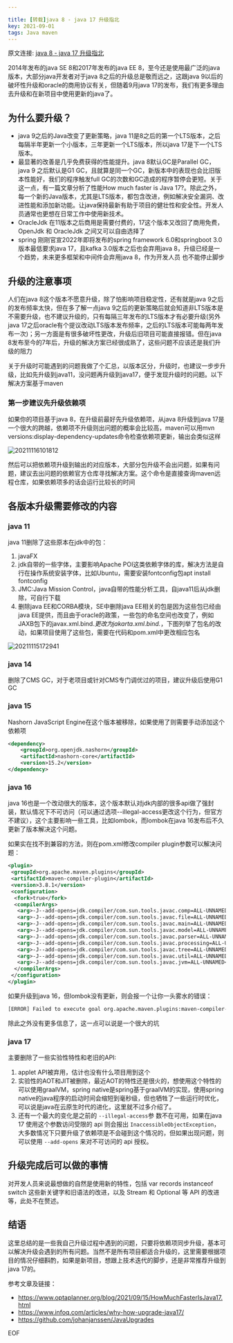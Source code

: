 ```yaml
---

title: [转载]java 8 - java 17 升级指北 
key: 2021-09-01
tags: Java maven
---
```

原文连接: [java 8 - java 17 升级指北](https://www.cnblogs.com/fulu/p/15787771.html)

2014年发布的java SE 8和2017年发布的java EE 8，至今还是使用最广泛的java版本，大部分java开发者对于java 8之后的升级总是敬而远之，这跟java 9以后的破坏性升级和oracle的商用协议有关，但随着9月java 17的发布，我们有更多理由去升级和在新项目中使用更新的java了。

<!--more-->

## 为什么要升级？

- java 9之后的Java改变了更新策略，java 11是8之后的第一个LTS版本，之后每隔半年更新一个小版本，三年更新一个LTS版本，所以java 17是下一个LTS版本。
- 最显著的改善是几乎免费获得的性能提升。java 8默认GC是Parallel GC，java 9 之后默认是G1 GC，且就算是同一个GC，新版本中的表现也会比旧版本性能好，我们的程序触发full GC的次数和GC造成的程序暂停会更短。关于这一点，有一篇文章分析了性能How much faster is Java 17?。除此之外，每一个新的Java版本，尤其是LTS版本，都包含改进，例如解决安全漏洞、改进性能和添加新功能。让java保持最新有助于项目的健壮性和安全性。开发人员通常也更想在日常工作中使用新技术。
- OracleJdk 在11版本之后商用是需要付费的，17这个版本又改回了商用免费，OpenJdk 和 OracleJdk 之间又可以自由选择了
- spring 刚刚官宣2022年即将发布的spring framework 6.0和springboot 3.0版本最低要求java 17，且kafka 3.0版本之后也会弃用java 8，升级已经是一个趋势，未来更多框架和中间件会弃用java 8，作为开发人员
也不能停止脚步

## 升级的注意事项

人们在java 8这个版本不愿意升级，除了怕影响项目稳定性，还有就是java 9之后的发布频率太快，但在多了解一点java 9之后的更新策略后就会知道非LTS版本是不需要升级，也不建议升级的，只有每隔三年发布的LTS版本才有必要升级(另外java 17之后oracle有个提议改动LTS版本发布频率，之后的LTS版本可能每两年发布一次)；另一方面是有很多破坏性更改，升级后旧项目可能直接报错。但在java 8发布至今的7年后，升级的解决方案已经很成熟了，这些问题不应该还是我们升级的阻力

关于升级时可能遇到的问题我做了个汇总，以版本区分，升级时，也建议一步步升级，比如先升级到java11，没问题再升级到java17，便于发现升级时的问题。以下解决方案基于maven

### 第一步建议先升级依赖项

如果你的项目基于java 8，在升级前最好先升级依赖项，从java 8升级到java 17是一个很大的跨越，依赖项不升级则出问题的概率会比较高，maven可以用mvn versions:display-dependency-updates命令检查依赖项更新，输出会类似这样

![20211116101812](https://fulu-item11-zjk.oss-cn-zhangjiakou.aliyuncs.com/images/20211116101812.png)

然后可以把依赖项升级到输出的对应版本，大部分包升级不会出问题，如果有问题，建议去出问题的依赖官方仓库寻找解决方案。这个命令是直接查询maven远程仓库，如果依赖项多的话会运行比较长的时间

## 各版本升级需要修改的内容

### java 11

java 11删除了这些原本在jdk中的包：

1. javaFX
2. jdk自带的一些字体，主要影响Apache POI这类依赖字体的库，解决方法是自行在操作系统安装字体，比如Ubuntu，需要安装fontconfig包apt install fontconfig
3. JMC:Java Mission Control，java自带的性能分析工具，自java11后从jdk删除，可自行下载
4. 删除java EE和CORBA模块，SE中删除java EE相关的包是因为这些包已经由java EE提供，而且由于oracle的政策，一些包的命名空间也改变了，例如JAXB包下的javax.xml.bind.*更改为jakarta.xml.bind.*，下图列举了包名的改动，如果项目使用了这些包，需要在代码和pom.xml中更改相应包名

![20211115172941](https://fulu-item11-zjk.oss-cn-zhangjiakou.aliyuncs.com/images/20211115172941.png)

### java 14

删除了CMS GC，对于老项目或针对CMS专门调优过的项目，建议升级后使用G1 GC

### java 15

Nashorn JavaScript Engine在这个版本被移除，如果使用了则需要手动添加这个依赖项

```xml
<dependency>
    <groupId>org.openjdk.nashorn</groupId>
    <artifactId>nashorn-core</artifactId>
    <version>15.2</version>
</dependency>
```

### java 16

java 16也是一个改动很大的版本，这个版本默认对jdk内部的很多api做了强封装，默认情况下不可访问（可以通过选项--illegal-access更改这个行为，但官方不建议），这个主要影响一些工具，比如lombok，而lombok在java 16发布后不久更新了版本解决这个问题。

如果实在找不到兼容的方法，则在pom.xml修改compiler plugin参数可以解决问题：

```xml
<plugin>
 <groupId>org.apache.maven.plugins</groupId>
 <artifactId>maven-compiler-plugin</artifactId>
 <version>3.8.1</version>
 <configuration>
  <fork>true</fork>
  <compilerArgs>
   <arg>-J--add-opens=jdk.compiler/com.sun.tools.javac.comp=ALL-UNNAMED</arg>
   <arg>-J--add-opens=jdk.compiler/com.sun.tools.javac.file=ALL-UNNAMED</arg>
   <arg>-J--add-opens=jdk.compiler/com.sun.tools.javac.main=ALL-UNNAMED</arg>
   <arg>-J--add-opens=jdk.compiler/com.sun.tools.javac.model=ALL-UNNAMED</arg>
   <arg>-J--add-opens=jdk.compiler/com.sun.tools.javac.parser=ALL-UNNAMED</arg>
   <arg>-J--add-opens=jdk.compiler/com.sun.tools.javac.processing=ALL-UNNAMED</arg>
   <arg>-J--add-opens=jdk.compiler/com.sun.tools.javac.tree=ALL-UNNAMED</arg>
   <arg>-J--add-opens=jdk.compiler/com.sun.tools.javac.util=ALL-UNNAMED</arg>
   <arg>-J--add-opens=jdk.compiler/com.sun.tools.javac.jvm=ALL-UNNAMED</arg>
  </compilerArgs>
 </configuration>
</plugin>
```

如果升级到java 16，但lombok没有更新，则会报一个让你一头雾水的错误：

```sh
[ERROR] Failed to execute goal org.apache.maven.plugins:maven-compiler-plugin:3.8.1:compile (default-compile) on project broken: Compilation failure -> [Help 1]
```

除此之外没有更多信息了，这一点可以说是一个很大的坑

### java 17

主要删除了一些实验性特性和老旧的API:

1. applet API被弃用，估计也没有什么项目用到这个
2. 实验性的AOT和JIT被删除，最近AOT的特性还是很火的，想使用这个特性的可以使用graalVM，spring native是spring基于graalVM的实现，使用spring native的java程序的启动时间会缩短到毫秒级，但也牺牲了一些运行时优化，可以说是java在云原生时代的进化，这里就不过多介绍了。
3. 还有一个最大的变化是之前的 `--illegal-access`参 数不在可用，如果在java 17 使用这个参数访问受限的 api 则会报出 `InaccessibleObjectException`，大多数情况下只要升级了依赖项是不会碰到这个情况的，但如果出现问题，则可以使用 `--add-opens` 来对不可访问的 api 授权。

## 升级完成后可以做的事情

对开发人员来说最想做的自然是使用新的特性，包括 var records instanceof switch 这些新关键字和旧语法的改进，以及 Stream 和 Optional 等 API 的改进等，此处不在赘述。

## 结语

这里总结的是一些我自己升级过程中遇到的问题，只要将依赖项同步升级，基本可以解决升级会遇到的所有问题。当然不是所有项目都适合升级的，这里需要根据项目的情况仔细斟酌，如果是新项目，想跟上技术迭代的脚步，还是非常推荐升级到java 17的。

参考文章及链接：

- <https://www.optaplanner.org/blog/2021/09/15/HowMuchFasterIsJava17.html>
- <https://www.infoq.com/articles/why-how-upgrade-java17/>
- <https://github.com/johanjanssen/JavaUpgrades>

EOF
